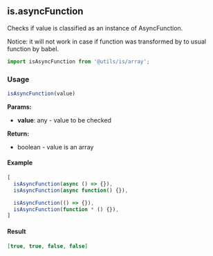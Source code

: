 ## is.asyncFunction

Checks if value is classified as an instance of AsyncFunction.

Notice: it will not work in case if function was transformed by to usual function by babel.


```javascript
import isAsyncFunction from '@utils/is/array';
```

### Usage

```javascript
isAsyncFunction(value)
```

**Params:**

* **value**: any - value to be checked

**Return:**

* boolean - value is an array

#### Example

```javascript
[
  isAsyncFunction(async () => {}),
  isAsyncFunction(async function() {}),

  isAsyncFunction(() => {}),
  isAsyncFunction(function * () {}),
]
```

#### Result

```json
[true, true, false, false]
```